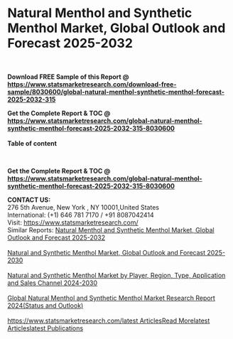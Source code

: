 <h1>Natural Menthol and Synthetic Menthol Market, Global Outlook and Forecast 2025-2032</h1><br/><p><strong>Download FREE Sample of this Report @ <a href="https://www.statsmarketresearch.com/download-free-sample/8030600/global-natural-menthol-synthetic-menthol-forecast-2025-2032-315">https://www.statsmarketresearch.com/download-free-sample/8030600/global-natural-menthol-synthetic-menthol-forecast-2025-2032-315</a></strong></p><div><b>Get the Complete Report & TOC @ <a href="https://www.statsmarketresearch.com/global-natural-menthol-synthetic-menthol-forecast-2025-2032-315-8030600">https://www.statsmarketresearch.com/global-natural-menthol-synthetic-menthol-forecast-2025-2032-315-8030600</a></b></div><br><b>Table of content</b><p><br><div><b>Get the Complete Report & TOC @ <a href="https://www.statsmarketresearch.com/global-natural-menthol-synthetic-menthol-forecast-2025-2032-315-8030600">https://www.statsmarketresearch.com/global-natural-menthol-synthetic-menthol-forecast-2025-2032-315-8030600</a></b></div></p> <b>CONTACT US:</b><br>276 5th Avenue, New York , NY 10001,United States<br>International: (+1) 646 781 7170 / +91 8087042414<br>Visit: <a href="https://www.statsmarketresearch.com/">https://www.statsmarketresearch.com/</a><br>Similar Reports: <a href="https://www.statsmarketresearch.com/global-natural-menthol-synthetic-menthol-forecast-2025-2032-315-8030600">Natural Menthol and Synthetic Menthol Market, Global Outlook and Forecast 2025-2032 </a><br/><br/><a href="https://www.statsmarketresearch.com/global-natural-menthol-synthetic-menthol-forecast-2025-2032-315-8030600">Natural and Synthetic Menthol Market, Global Outlook and Forecast 2025-2030</a><br/><br/><a href="https://www.statsmarketresearch.com/global-natural-menthol-synthetic-menthol-forecast-2025-2032-315-8030600">Natural and Synthetic Menthol Market by Player, Region, Type, Application and Sales Channel 2024-2030</a><br/><br/><a href="https://www.statsmarketresearch.com/global-natural-menthol-synthetic-menthol-forecast-2025-2032-315-8030600">Global Natural Menthol and Synthetic Menthol Market Research Report 2024(Status and Outlook)</a><br/><br/><a href="https://gyeongbokgung.com">https://www.statsmarketresearch.com/</a><a href="https://hallyeomaritime.com">latest Articles</a><a href="https://jingwansa.com">Read More</a><a href=https://nguoiviet.jp/">latest Articles</a><a href="https://www.intelmarketresearch.com/">latest Publications</a>